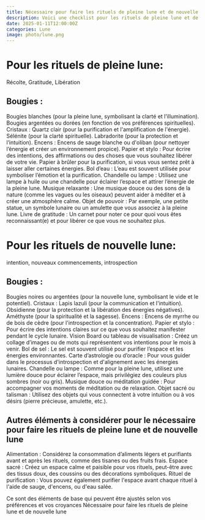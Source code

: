 ```yaml
---
title: Nécessaire pour faire les rituels de pleine lune et de nouvelle lune
description: Voici une checklist pour les rituels de pleine lune et de nouvelle lune tout au long de l'année. Ces rituels sont souvent utilisés pour la purification, la manifestation, et la méditation, en fonction de la phase lunaire. Vous pouvez personnaliser cette liste de nécessaire pour faire les rituels de pleine lune et de nouvelle lune selon vos préférences, mais voici des éléments de base à avoir chez vous.
date: 2025-01-11T12:00:00Z
categories: Lune
image: photo/lune.png
---
```


# Pour les rituels de pleine lune:

Récolte, Gratitude, Libération

## Bougies :

Bougies blanches (pour la pleine lune, symbolisant la clarté et l’illumination).
Bougies argentées ou dorées (en fonction de vos préférences spirituelles).
Cristaux :
Quartz clair (pour la purification et l'amplification de l'énergie).
Sélénite (pour la clarté spirituelle).
Labradorite (pour la protection et l’intuition).
Encens :
Encens de sauge blanche ou d'oliban (pour nettoyer l’énergie et créer un environnement propice).
Papier et stylo :
Pour écrire des intentions, des affirmations ou des choses que vous souhaitez libérer de votre vie.
Papier à brûler pour la purification, si vous vous sentez prêt à laisser aller certaines énergies.
Bol d’eau :
L’eau est souvent utilisée pour symboliser l’émotion et la purification.
Chandelle ou lampe :
Utilisez une lampe à huile ou une chandelle pour éclairer l’espace et attirer l’énergie de la pleine lune.
Musique relaxante :
Une musique douce ou des sons de la nature (comme les vagues ou les oiseaux) peuvent aider à méditer et à créer une atmosphère calme.
Objet de pouvoir :
Par exemple, une petite statue, un symbole lunaire ou un amulette que vous associez à la pleine lune.
Livre de gratitude :
Un carnet pour noter ce pour quoi vous êtes reconnaissant(e) et pour libérer ce que vous ne souhaitez plus.

# Pour les rituels de nouvelle lune:

intention, nouveaux commencements, introspection

## Bougies :

Bougies noires ou argentées (pour la nouvelle lune, symbolisant le vide et le potentiel).
Cristaux :
Lapis lazuli (pour la communication et l'intuition).
Obsidienne (pour la protection et la libération des énergies négatives).
Améthyste (pour la spiritualité et la sagesse).
Encens :
Encens de myrrhe ou de bois de cèdre (pour l'introspection et la concentration).
Papier et stylo :
Pour écrire des intentions claires sur ce que vous souhaitez manifester pendant le cycle lunaire.
Vision Board ou tableau de visualisation :
Créez un collage d’images ou de mots qui représentent vos intentions pour le mois à venir.
Bol de sel :
Le sel est souvent utilisé pour purifier l’espace et les énergies environnantes.
Carte d’astrologie ou d’oracle :
Pour vous guider dans le processus d'introspection et d'alignement avec les énergies lunaires.
Chandelle ou lampe :
Comme pour la pleine lune, utilisez une lumière douce pour éclairer l’espace, mais privilégiez des couleurs plus sombres (noir ou gris).
Musique douce ou méditation guidée :
Pour accompagner vos moments de méditation ou de relaxation.
Objet sacré ou talisman :
Utilisez des objets qui vous connectent à votre intuition ou à vos désirs (pierre précieuse, amulette, etc.).

## Autres éléments à considérer pour le nécessaire pour faire les rituels de pleine lune et de nouvelle lune

Alimentation : Considérez la consommation d’aliments légers et purifiants avant et après les rituels, comme des tisanes ou des fruits frais.
Espace sacré : Créez un espace calme et paisible pour vos rituels, peut-être avec des tissus doux, des coussins ou des décorations symboliques.
Rituel de purification : Vous pouvez également purifier l'espace avant chaque rituel à l'aide de sauge, d'encens, ou d'eau salée.

Ce sont des éléments de base qui peuvent être ajustés selon vos préférences et vos croyances Nécessaire pour faire les rituels de pleine lune et de nouvelle lune
